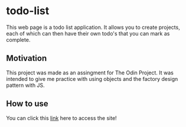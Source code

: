 # todo-list

This web page is a todo list application. It allows you to create projects, each of which can then have their own todo's that you can mark as complete.

## Motivation

This project was made as an assingment for The Odin Project. It was intended to give me practice with using objects and the factory design pattern with JS.

## How to use

You can click this [link](https://meeran-tofiq.github.io/todo-list/) here to access the site!